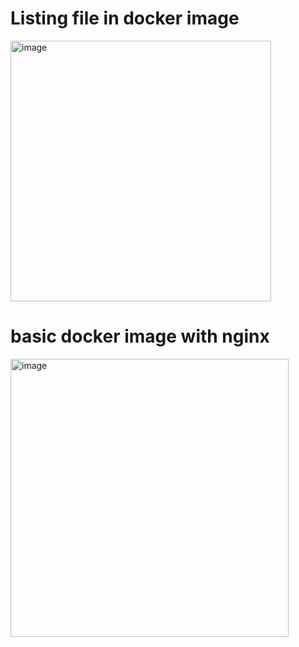 # Listing file in docker image
<img width="417" alt="image" src="https://user-images.githubusercontent.com/75510135/123888162-82dcb900-d970-11eb-93d4-f21554750812.png">

# basic docker image with nginx
<img width="445" alt="image" src="https://user-images.githubusercontent.com/75510135/123888660-9b010800-d971-11eb-9883-01a74a1de37b.png">


